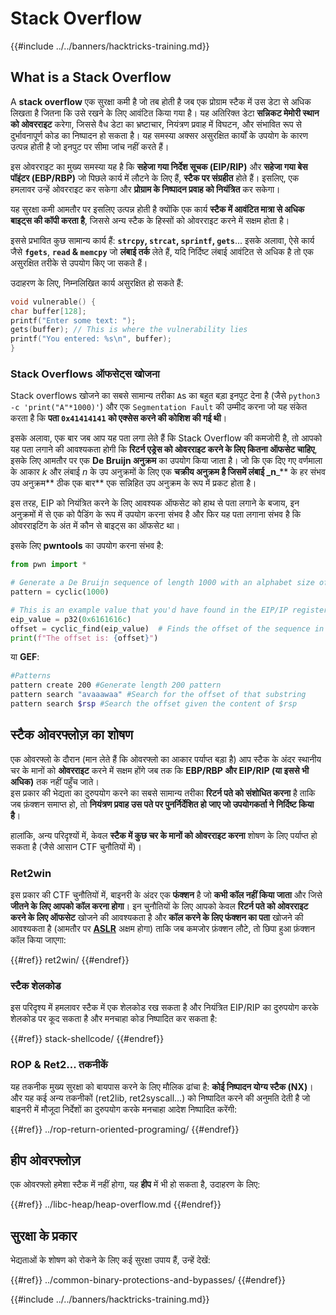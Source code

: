 # Stack Overflow

{{#include ../../banners/hacktricks-training.md}}

## What is a Stack Overflow

A **stack overflow** एक सुरक्षा कमी है जो तब होती है जब एक प्रोग्राम स्टैक में उस डेटा से अधिक लिखता है जितना कि उसे रखने के लिए आवंटित किया गया है। यह अतिरिक्त डेटा **सन्निकट मेमोरी स्थान को ओवरराइट** करेगा, जिससे वैध डेटा का भ्रष्टाचार, नियंत्रण प्रवाह में विघटन, और संभावित रूप से दुर्भावनापूर्ण कोड का निष्पादन हो सकता है। यह समस्या अक्सर असुरक्षित कार्यों के उपयोग के कारण उत्पन्न होती है जो इनपुट पर सीमा जांच नहीं करते हैं।

इस ओवरराइट का मुख्य समस्या यह है कि **सहेजा गया निर्देश सूचक (EIP/RIP)** और **सहेजा गया बेस पॉइंटर (EBP/RBP)** जो पिछले कार्य में लौटने के लिए हैं, **स्टैक पर संग्रहीत** होते हैं। इसलिए, एक हमलावर उन्हें ओवरराइट कर सकेगा और **प्रोग्राम के निष्पादन प्रवाह को नियंत्रित** कर सकेगा।

यह सुरक्षा कमी आमतौर पर इसलिए उत्पन्न होती है क्योंकि एक कार्य **स्टैक में आवंटित मात्रा से अधिक बाइट्स की कॉपी करता है**, जिससे अन्य स्टैक के हिस्सों को ओवरराइट करने में सक्षम होता है।

इससे प्रभावित कुछ सामान्य कार्य हैं: **`strcpy`, `strcat`, `sprintf`, `gets`**... इसके अलावा, ऐसे कार्य जैसे **`fgets`**, **`read` & `memcpy`** जो **लंबाई तर्क** लेते हैं, यदि निर्दिष्ट लंबाई आवंटित से अधिक है तो एक असुरक्षित तरीके से उपयोग किए जा सकते हैं।

उदाहरण के लिए, निम्नलिखित कार्य असुरक्षित हो सकते हैं:
```c
void vulnerable() {
char buffer[128];
printf("Enter some text: ");
gets(buffer); // This is where the vulnerability lies
printf("You entered: %s\n", buffer);
}
```
### Stack Overflows ऑफसेट्स खोजना

Stack overflows खोजने का सबसे सामान्य तरीका `A`s का बहुत बड़ा इनपुट देना है (जैसे `python3 -c 'print("A"*1000)'`) और एक `Segmentation Fault` की उम्मीद करना जो यह संकेत करता है कि **पता `0x41414141` को एक्सेस करने की कोशिश की गई थी**।

इसके अलावा, एक बार जब आप यह पता लगा लेते हैं कि Stack Overflow की कमजोरी है, तो आपको यह पता लगाने की आवश्यकता होगी कि **रिटर्न एड्रेस को ओवरराइट करने के लिए कितना ऑफसेट चाहिए**, इसके लिए आमतौर पर एक **De Bruijn अनुक्रम** का उपयोग किया जाता है। जो कि एक दिए गए वर्णमाला के आकार _k_ और लंबाई _n_ के उप अनुक्रमों के लिए एक **चक्रीय अनुक्रम है जिसमें लंबाई \_n**\_\*\* के हर संभव उप अनुक्रम** ठीक एक बार** एक सन्निहित उप अनुक्रम के रूप में प्रकट होता है।

इस तरह, EIP को नियंत्रित करने के लिए आवश्यक ऑफसेट को हाथ से पता लगाने के बजाय, इन अनुक्रमों में से एक को पैडिंग के रूप में उपयोग करना संभव है और फिर यह पता लगाना संभव है कि ओवरराइटिंग के अंत में कौन से बाइट्स का ऑफसेट था।

इसके लिए **pwntools** का उपयोग करना संभव है:
```python
from pwn import *

# Generate a De Bruijn sequence of length 1000 with an alphabet size of 256 (byte values)
pattern = cyclic(1000)

# This is an example value that you'd have found in the EIP/IP register upon crash
eip_value = p32(0x6161616c)
offset = cyclic_find(eip_value)  # Finds the offset of the sequence in the De Bruijn pattern
print(f"The offset is: {offset}")
```
या **GEF**:
```bash
#Patterns
pattern create 200 #Generate length 200 pattern
pattern search "avaaawaa" #Search for the offset of that substring
pattern search $rsp #Search the offset given the content of $rsp
```
## स्टैक ओवरफ्लोज़ का शोषण

एक ओवरफ्लो के दौरान (मान लेते हैं कि ओवरफ्लो का आकार पर्याप्त बड़ा है) आप स्टैक के अंदर स्थानीय चर के मानों को **ओवरराइट** करने में सक्षम होंगे जब तक कि **EBP/RBP और EIP/RIP (या इससे भी अधिक)** तक नहीं पहुँच जाते।\
इस प्रकार की भेद्यता का दुरुपयोग करने का सबसे सामान्य तरीका **रिटर्न पते को संशोधित करना** है ताकि जब फ़ंक्शन समाप्त हो, तो **नियंत्रण प्रवाह उस पते पर पुनर्निर्देशित हो जाए जो उपयोगकर्ता ने निर्दिष्ट किया है**।

हालांकि, अन्य परिदृश्यों में, केवल **स्टैक में कुछ चर के मानों को ओवरराइट करना** शोषण के लिए पर्याप्त हो सकता है (जैसे आसान CTF चुनौतियों में)।

### Ret2win

इस प्रकार की CTF चुनौतियों में, बाइनरी के अंदर एक **फंक्शन** है जो **कभी कॉल नहीं किया जाता** और जिसे **जीतने के लिए आपको कॉल करना होगा**। इन चुनौतियों के लिए आपको केवल **रिटर्न पते को ओवरराइट करने के लिए ऑफसेट** खोजने की आवश्यकता है और **कॉल करने के लिए फंक्शन का पता** खोजने की आवश्यकता है (आमतौर पर [**ASLR**](../common-binary-protections-and-bypasses/aslr/index.html) अक्षम होगा) ताकि जब कमजोर फ़ंक्शन लौटे, तो छिपा हुआ फ़ंक्शन कॉल किया जाएगा:

{{#ref}}
ret2win/
{{#endref}}

### स्टैक शेलकोड

इस परिदृश्य में हमलावर स्टैक में एक शेलकोड रख सकता है और नियंत्रित EIP/RIP का दुरुपयोग करके शेलकोड पर कूद सकता है और मनचाहा कोड निष्पादित कर सकता है:

{{#ref}}
stack-shellcode/
{{#endref}}

### ROP & Ret2... तकनीकें

यह तकनीक मुख्य सुरक्षा को बायपास करने के लिए मौलिक ढांचा है: **कोई निष्पादन योग्य स्टैक (NX)**। और यह कई अन्य तकनीकों (ret2lib, ret2syscall...) को निष्पादित करने की अनुमति देती है जो बाइनरी में मौजूदा निर्देशों का दुरुपयोग करके मनचाहा आदेश निष्पादित करेंगी:

{{#ref}}
../rop-return-oriented-programing/
{{#endref}}

## हीप ओवरफ्लोज़

एक ओवरफ्लो हमेशा स्टैक में नहीं होगा, यह **हीप** में भी हो सकता है, उदाहरण के लिए:

{{#ref}}
../libc-heap/heap-overflow.md
{{#endref}}

## सुरक्षा के प्रकार

भेद्यताओं के शोषण को रोकने के लिए कई सुरक्षा उपाय हैं, उन्हें देखें:

{{#ref}}
../common-binary-protections-and-bypasses/
{{#endref}}

{{#include ../../banners/hacktricks-training.md}}
